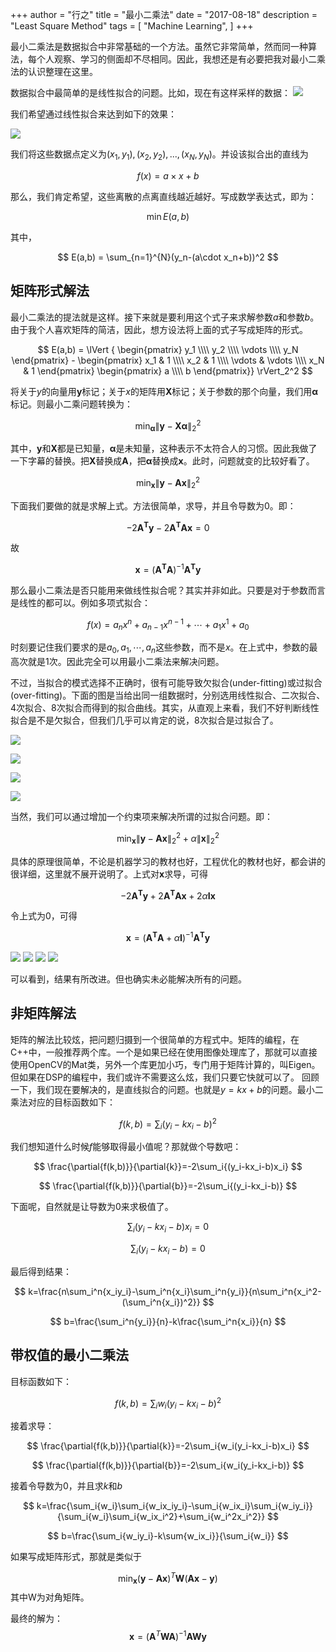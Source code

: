 +++
author = "行之"
title = "最小二乘法"
date = "2017-08-18"
description = "Least Square Method"
tags = [
    "Machine Learning",
]
+++

最小二乘法是数据拟合中非常基础的一个方法。虽然它非常简单，然而同一种算法，每个人观察、学习的侧面却不尽相同。因此，我想还是有必要把我对最小二乘法的认识整理在这里。

数据拟合中最简单的是线性拟合的问题。比如，现在有这样采样的数据：
![](https://xingzhi-files.oss-cn-shanghai.aliyuncs.com/blog-assets/LSM/1.png)


我们希望通过线性拟合来达到如下的效果：

![](./_image/2.png)


我们将这些数据点定义为$(x_1,y_1),(x_2,y_2),...,(x_N,y_N)$。并设该拟合出的直线为

$$
f(x)=a\times x+b
$$

那么，我们肯定希望，这些离散的点离直线越近越好。写成数学表达式，即为：

$$
\min E(a,b)
$$

其中，

$$
E(a,b) = \sum_{n=1}^{N}(y_n-(a\cdot x_n+b))^2
$$

## 矩阵形式解法

最小二乘法的提法就是这样。接下来就是要利用这个式子来求解参数$a$和参数$b$。由于我个人喜欢矩阵的简洁，因此，想方设法将上面的式子写成矩阵的形式。

$$
E(a,b) = \lVert {
\begin{pmatrix}
y_1 \\\\
y_2 \\\\
\vdots \\\\
y_N
\end{pmatrix} - 
\begin{pmatrix}
x_1 & 1 \\\\
x_2 & 1 \\\\
\vdots & \vdots \\\\
x_N & 1 
\end{pmatrix}
\begin{pmatrix}
a \\\\
b
\end{pmatrix}}
\rVert_2^2
$$

将关于$y$的向量用$\mathbf{y}$标记；关于$x$的矩阵用$\mathbf{X}$标记；关于参数的那个向量，我们用$\mathbf{\alpha}$标记。则最小二乘问题转换为：

$$
\min_{\mathbf{\alpha}} {\lVert \mathbf{y} - \mathbf{X}\mathbf{\alpha}\rVert}_2^2
$$

其中，$\mathbf{y}$和$\mathbf{X}$都是已知量，$\mathbf{\alpha}$是未知量，这种表示不太符合人的习惯。因此我做了一下字幕的替换。把$\mathbf{X}$替换成$\mathbf{A}$，把$\mathbf{\alpha}$替换成$\mathbf{x}$。此时，问题就变的比较好看了。

$$
\min_{\mathbf{x}} {\lVert \mathbf{y} - \mathbf{A}\mathbf{x}\rVert}_2^2
$$

下面我们要做的就是求解上式。方法很简单，求导，并且令导数为0。即：

$$
-2\mathbf{A^Ty}-2\mathbf{A^TAx}=0
$$

故

$$
\mathbf{x} = (\mathbf{A^TA})^{-1}\mathbf{A^Ty}
$$

那么最小二乘法是否只能用来做线性拟合呢？其实并非如此。只要是对于参数而言是线性的都可以。例如多项式拟合：

$$
f(x) = a_nx^n+a_{n-1}x^{n-1} +\cdots+a_1x^1+a_0
$$

时刻要记住我们要求的是$a_0, a_1, \cdots , a_n$这些参数，而不是$x$。在上式中，参数的最高次就是1次。因此完全可以用最小二乘法来解决问题。

不过，当拟合的模式选择不正确时，很有可能导致欠拟合(under-fitting)或过拟合(over-fitting)。下面的图是当给出同一组数据时，分别选用线性拟合、二次拟合、4次拟合、8次拟合而得到的拟合曲线。其实，从直观上来看，我们不好判断线性拟合是不是欠拟合，但我们几乎可以肯定的说，8次拟合是过拟合了。

![](./_image/1.png)

![](./_image/2.png)

![](./_image/4.png)

![](./_image/8.png)

当然，我们可以通过增加一个约束项来解决所谓的过拟合问题。即：

$$
\min_{\mathbf{x}} {\lVert \mathbf{y} - \mathbf{A}\mathbf{x}\rVert}_2^2 + 
{\alpha \lVert \mathbf{x} \rVert}_2^2
$$

具体的原理很简单，不论是机器学习的教材也好，工程优化的教材也好，都会讲的很详细，这里就不展开说明了。上式对$\mathbf{x}$求导，可得

$$
-2\mathbf{A^Ty}+2\mathbf{A^TAx}+2\alpha\mathbf{Ix}
$$

令上式为0，可得

$$
\mathbf{x} = (\mathbf{A^TA}+\alpha\mathbf{I})^{-1}\mathbf{A^Ty}
$$

![](./_image/11.png)
![](./_image/11.png)
![](./_image/12.png)
![](./_image/14.png)

可以看到，结果有所改进。但也确实未必能解决所有的问题。

## 非矩阵解法

矩阵的解法比较炫，把问题归摄到一个很简单的方程式中。矩阵的编程，在C++中，一般推荐两个库。一个是如果已经在使用图像处理库了，那就可以直接使用OpenCV的Mat类，另外一个库更加小巧，专门用于矩阵计算的，叫Eigen。但如果在DSP的编程中，我们或许不需要这么炫，我们只要它快就可以了。
回顾一下，我们现在要解决的，是直线拟合的问题。也就是$y=kx+b$的问题。最小二乘法对应的目标函数如下：

$$
f(k,b) = \sum_i{(y_i-kx_i-b)^2}
$$

我们想知道什么时候$f$能够取得最小值呢？那就做个导数吧：

$$
\frac{\partial{f(k,b)}}{\partial{k}}=-2\sum_i{(y_i-kx_i-b)x_i}
$$

$$
\frac{\partial{f(k,b)}}{\partial{b}}=-2\sum_i{(y_i-kx_i-b)}
$$

下面呢，自然就是让导数为0来求极值了。

$$
\sum_i{(y_i-kx_i-b)x_i} = 0
$$

$$
\sum_i{(y_i-kx_i-b)} = 0
$$

最后得到结果：

$$
k=\frac{n\sum_i^n{x_iy_i}-\sum_i^n{x_i}\sum_i^n{y_i}}{n\sum_i^n{x_i^2-(\sum_i^n{x_i})^2}}
$$

$$
b=\frac{\sum_i^n{y_i}}{n}-k\frac{\sum_i^n{x_i}}{n}
$$

## 带权值的最小二乘法

目标函数如下：

$$
f(k,b) = \sum_i{w_i(y_i-kx_i-b)^2}
$$

接着求导：

$$
\frac{\partial{f(k,b)}}{\partial{k}}=-2\sum_i{w_i(y_i-kx_i-b)x_i}
$$

$$
\frac{\partial{f(k,b)}}{\partial{b}}=-2\sum_i{w_i(y_i-kx_i-b)}
$$

接着令导数为0，并且求$k$和$b$

$$
k=\frac{\sum_i{w_i}\sum_i{w_ix_iy_i}-\sum_i{w_ix_i}\sum_i{w_iy_i}}{\sum_i{w_i}\sum_i{w_ix_i^2}+\sum_i{w_i^2x_i^2}}
$$

$$
b=\frac{\sum_i{w_iy_i}-k\sum{w_ix_i}}{\sum_i{w_i}}
$$

如果写成矩阵形式，那就是类似于

$$
\min_{\mathbf{x}}  (\mathbf{y} - \mathbf{A}\mathbf{x})^T\mathbf{W}(\mathbf{Ax}-\mathbf{y})
$$
其中W为对角矩阵。

最终的解为：
$$
\mathbf{x}=(\mathbf{A}^T\mathbf{WA})^{-1}\mathbf{AWy}
$$
